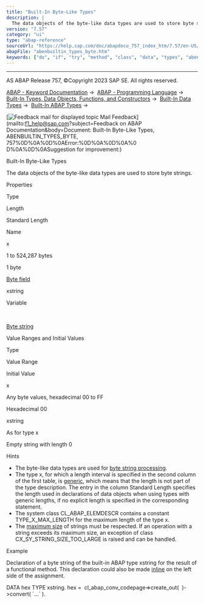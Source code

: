 ```yaml
---
title: "Built-In Byte-Like Types"
description: |
  The data objects of the byte-like data types are used to store byte strings. Properties Type Length Standard Length Name x 1 to 524,287 bytes 1 byte Byte field(https://help.sap.com/doc/abapdocu_757_index_htm/7.57/en-US/abenbyte_field_glosry.htm 'Glossary Entry') xstring Variable Byte string(http
version: "7.57"
category: "ui"
type: "abap-reference"
sourceUrl: "https://help.sap.com/doc/abapdocu_757_index_htm/7.57/en-US/abenbuiltin_types_byte.htm"
abapFile: "abenbuiltin_types_byte.htm"
keywords: ["do", "if", "try", "method", "class", "data", "types", "abenbuiltin", "byte"]
---
```


* * *

AS ABAP Release 757, ©Copyright 2023 SAP SE. All rights reserved.

[ABAP - Keyword Documentation](https://help.sap.com/doc/abapdocu_757_index_htm/7.57/en-US/abenabap.htm) →  [ABAP - Programming Language](https://help.sap.com/doc/abapdocu_757_index_htm/7.57/en-US/abenabap_reference.htm) →  [Built-In Types, Data Objects, Functions, and Constructors](https://help.sap.com/doc/abapdocu_757_index_htm/7.57/en-US/abenbuilt_in.htm) →  [Built-In Data Types](https://help.sap.com/doc/abapdocu_757_index_htm/7.57/en-US/abenbuilt_in_types.htm) →  [Built-In ABAP Types](https://help.sap.com/doc/abapdocu_757_index_htm/7.57/en-US/abenbuilt_in_types_complete.htm) → 

 [![](Mail.gif?object=Mail.gif&sap-language=EN "Feedback mail for displayed topic") Mail Feedback](mailto:f1_help@sap.com?subject=Feedback on ABAP Documentation&body=Document: Built-In Byte-Like Types, ABENBUILTIN_TYPES_BYTE, 757%0D%0A%0D%0AError:%0D%0A%0D%0A%0
D%0A%0D%0ASuggestion for improvement:)

Built-In Byte-Like Types

The data objects of the byte-like data types are used to store byte strings.

Properties

Type

Length

Standard Length

Name

x

1 to 524,287 bytes

1 byte

[Byte field](https://help.sap.com/doc/abapdocu_757_index_htm/7.57/en-US/abenbyte_field_glosry.htm "Glossary Entry")

xstring

Variable

 

[Byte string](https://help.sap.com/doc/abapdocu_757_index_htm/7.57/en-US/abenbyte_string_glosry.htm "Glossary Entry")

Value Ranges and Initial Values

Type

Value Range

Initial Value

x

Any byte values, hexadecimal 00 to FF

Hexadecimal 00

xstring

As for type x

Empty string with length 0

Hints

-   The byte-like data types are used for [byte string processing](https://help.sap.com/doc/abapdocu_757_index_htm/7.57/en-US/abenabap_data_string.htm).
-   The type x, for which a length interval is specified in the second column of the first table, is [generic](https://help.sap.com/doc/abapdocu_757_index_htm/7.57/en-US/abenbuilt_in_types_generic.htm), which means that the length is not part of the type description. The entry in the column Standard Length specifies the length used in declarations of data objects when using types with generic lengths, if no explicit length is specified in the corresponding statement.
-   The system class CL\_ABAP\_ELEMDESCR contains a constant TYPE\_X\_MAX\_LENGTH for the maximum length of the type x.
-   The [maximum size](https://help.sap.com/doc/abapdocu_757_index_htm/7.57/en-US/abenmemory_consumption_2.htm) of strings must be respected. If an operation with a string exceeds its maximum size, an exception of class CX\_SY\_STRING\_SIZE\_TOO\_LARGE is raised and can be handled.

Example

Declaration of a byte string of the built-in ABAP type xstring for the result of a functional method. This declaration could also be made [inline](https://help.sap.com/doc/abapdocu_757_index_htm/7.57/en-US/abeninline_declarations.htm) on the left side of the assignment.

DATA hex TYPE xstring.
hex =  cl\_abap\_conv\_codepage=>create\_out(  )->convert( \`...\` ).